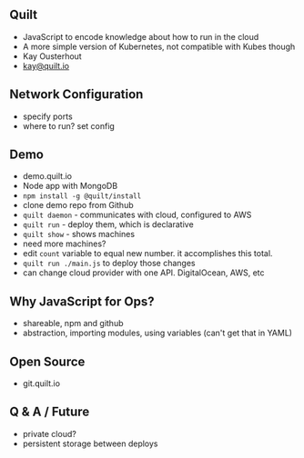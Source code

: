 ## Quilt
- JavaScript to encode knowledge about how to run in the cloud
- A more simple version of Kubernetes, not compatible with Kubes though
- Kay Ousterhout
- kay@quilt.io

## Network Configuration
- specify ports
- where to run? set config

## Demo
- demo.quilt.io
- Node app with MongoDB
- `npm install -g @quilt/install`
- clone demo repo from Github
- `quilt daemon` - communicates with cloud, configured to AWS
- `quilt run` - deploy them, which is declarative
- `quilt show` - shows machines
- need more machines?
- edit `count` variable to equal new number. it accomplishes this total.
- `quilt run ./main.js` to deploy those changes
- can change cloud provider with one API. DigitalOcean, AWS, etc

## Why JavaScript for Ops?
- shareable, npm and github
- abstraction, importing modules, using variables (can't get that in YAML)

## Open Source
- git.quilt.io

## Q & A / Future
- private cloud?
- persistent storage between deploys
